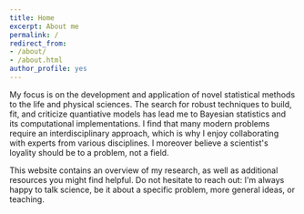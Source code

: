 ```yaml
---
title: Home
excerpt: About me
permalink: /
redirect_from:
- /about/
- /about.html
author_profile: yes
---
```


My focus is on the development and application of novel statistical methods
to the life and physical sciences.
The search for robust techniques to build, fit, and criticize quantiative models
has lead me to Bayesian statistics and its computational implementations.
I find that many modern problems require an interdisciplinary approach,
which is why I enjoy collaborating with experts from various disciplines.
I moreover believe a scientist's loyality should be to a problem, not a field.

This website contains an overview of my research, as well as additional resources
you might find helpful. Do not hesitate to reach out: I'm always happy to talk
science, be it about a specific problem, more general ideas, or teaching.
